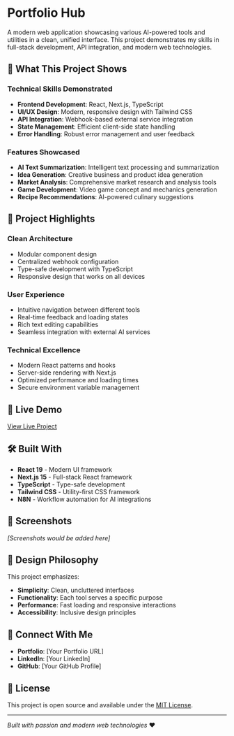 # Portfolio Hub

A modern web application showcasing various AI-powered tools and utilities in a clean, unified interface. This project demonstrates my skills in full-stack development, API integration, and modern web technologies.

## 🌟 What This Project Shows

### Technical Skills Demonstrated
- **Frontend Development**: React, Next.js, TypeScript
- **UI/UX Design**: Modern, responsive design with Tailwind CSS
- **API Integration**: Webhook-based external service integration
- **State Management**: Efficient client-side state handling
- **Error Handling**: Robust error management and user feedback

### Features Showcased
- **AI Text Summarization**: Intelligent text processing and summarization
- **Idea Generation**: Creative business and product idea generation
- **Market Analysis**: Comprehensive market research and analysis tools
- **Game Development**: Video game concept and mechanics generation
- **Recipe Recommendations**: AI-powered culinary suggestions

## 🎯 Project Highlights

### Clean Architecture
- Modular component design
- Centralized webhook configuration
- Type-safe development with TypeScript
- Responsive design that works on all devices

### User Experience
- Intuitive navigation between different tools
- Real-time feedback and loading states
- Rich text editing capabilities
- Seamless integration with external AI services

### Technical Excellence
- Modern React patterns and hooks
- Server-side rendering with Next.js
- Optimized performance and loading times
- Secure environment variable management

## 🚀 Live Demo

[View Live Project](https://your-deployment-url.com)

## 🛠️ Built With

- **React 19** - Modern UI framework
- **Next.js 15** - Full-stack React framework
- **TypeScript** - Type-safe development
- **Tailwind CSS** - Utility-first CSS framework
- **N8N** - Workflow automation for AI integrations

## 📱 Screenshots

*[Screenshots would be added here]*

## 🎨 Design Philosophy

This project emphasizes:
- **Simplicity**: Clean, uncluttered interfaces
- **Functionality**: Each tool serves a specific purpose
- **Performance**: Fast loading and responsive interactions
- **Accessibility**: Inclusive design principles

## 🔗 Connect With Me

- **Portfolio**: [Your Portfolio URL]
- **LinkedIn**: [Your LinkedIn]
- **GitHub**: [Your GitHub Profile]

## 📄 License

This project is open source and available under the [MIT License](LICENSE).

---

*Built with passion and modern web technologies* ❤️
